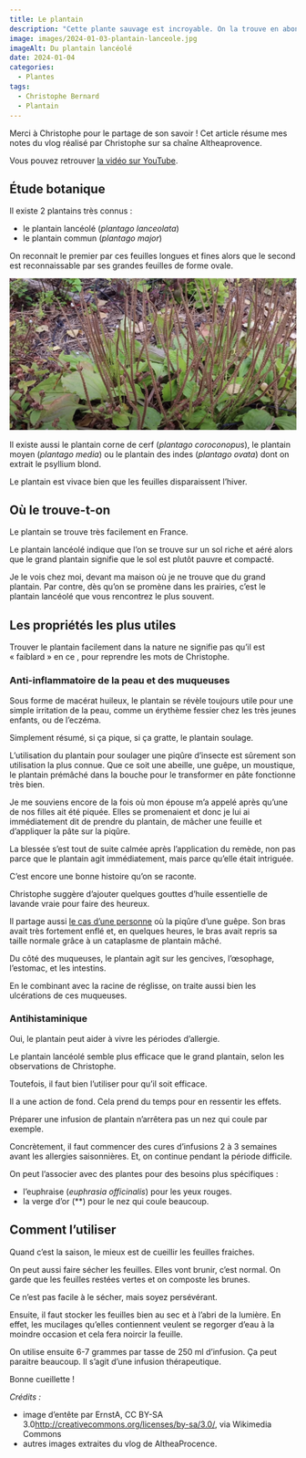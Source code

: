 ```yaml
---
title: Le plantain
description: "Cette plante sauvage est incroyable. On la trouve en abondance et ses propriétés peuvent servir tous les jours, pour les petits “bobos” de la vie. Que ce soit les piqûres d’insectes, les brûlures superficielles, les problèmes de peau, le plantain est un bon allié de votre kit de premier secours."
image: images/2024-01-03-plantain-lanceole.jpg
imageAlt: Du plantain lancéolé
date: 2024-01-04
categories:
  - Plantes
tags:
  - Christophe Bernard
  - Plantain
---
```


Merci à Christophe pour le partage de son savoir !
Cet article résume mes notes du vlog réalisé par Christophe sur sa chaîne Altheaprovence.

<!-- more -->

Vous pouvez retrouver [la vidéo sur YouTube](https://www.youtube.com/watch?v=fpibm9InWOg).

## Étude botanique

Il existe 2 plantains très connus :

- le plantain lancéolé (_plantago lanceolata_)
- le plantain commun (_plantago major_)

On reconnait le premier par ces feuilles longues et fines alors que le second est reconnaissable par ses grandes feuilles de forme ovale.

![Du grand plantain avec des épis de graines](images/du-grand-plantain-avec-des-fleurs-sechees.jpg 'Crédits : image extraite du vlog de AltheaProcence')

Il existe aussi le plantain corne de cerf (_plantago coroconopus_), le plantain moyen (_plantago media_) ou le plantain des indes (_plantago ovata_) dont on extrait le psyllium blond.

Le plantain est vivace bien que les feuilles disparaissent l’hiver.

## Où le trouve-t-on

Le plantain se trouve très facilement en France.

Le plantain lancéolé indique que l’on se trouve sur un sol riche et aéré alors que le grand plantain signifie que le sol est plutôt pauvre et compacté.

Je le vois chez moi, devant ma maison où je ne trouve que du grand plantain. Par contre, dès qu’on se promène dans les prairies, c’est le plantain lancéolé que vous rencontrez le plus souvent.

## Les propriétés les plus utiles

Trouver le plantain facilement dans la nature ne signifie pas qu’il est « faiblard » en ce , pour reprendre les mots de Christophe.

### Anti-inflammatoire de la peau et des muqueuses

Sous forme de macérat huileux, le plantain se révèle toujours utile pour une simple irritation de la peau, comme un érythème fessier chez les très jeunes enfants, ou de l’eczéma.

Simplement résumé, si ça pique, si ça gratte, le plantain soulage.

L’utilisation du plantain pour soulager une piqûre d’insecte est sûrement son utilisation la plus connue. Que ce soit une abeille, une guêpe, un moustique, le plantain prémâché dans la bouche pour le transformer en pâte fonctionne très bien.

Je me souviens encore de la fois où mon épouse m’a appelé après qu’une de nos filles ait été piquée. Elles se promenaient et donc je lui ai immédiatement dit de prendre du plantain, de mâcher une feuille et d’appliquer la pâte sur la piqûre.

La blessée s’est tout de suite calmée après l’application du remède, non pas parce que le plantain agit immédiatement, mais parce qu’elle était intriguée.

C’est encore une bonne histoire qu’on se raconte.

Christophe suggère d’ajouter quelques gouttes d’huile essentielle de lavande vraie pour faire des heureux.

Il partage aussi [le cas d’une personne](https://youtu.be/fpibm9InWOg?si=ORukH7-zy1slSvyA&t=241) où la piqûre d’une guêpe. Son bras avait très fortement enflé et, en quelques heures, le bras avait repris sa taille normale grâce à un cataplasme de plantain mâché.

Du côté des muqueuses, le plantain agit sur les gencives, l’œsophage, l’estomac, et les intestins.

En le combinant avec la racine de réglisse, on traite aussi bien les ulcérations de ces muqueuses.

### Antihistaminique

Oui, le plantain peut aider à vivre les périodes d’allergie.

Le plantain lancéolé semble plus efficace que le grand plantain, selon les observations de Christophe.

Toutefois, il faut bien l’utiliser pour qu’il soit efficace.

Il a une action de fond. Cela prend du temps pour en ressentir les effets.

Préparer une infusion de plantain n’arrêtera pas un nez qui coule par exemple.

Concrètement, il faut commencer des cures d’infusions 2 à 3 semaines avant les allergies saisonnières. Et, on continue pendant la période difficile.

On peut l’associer avec des plantes pour des besoins plus spécifiques :

- l’euphraise (_euphrasia officinalis_) pour les yeux rouges.
- la verge d’or (\*\*) pour le nez qui coule beaucoup.

## Comment l’utiliser

Quand c’est la saison, le mieux est de cueillir les feuilles fraiches.

On peut aussi faire sécher les feuilles. Elles vont brunir, c’est normal. On garde que les feuilles restées vertes et on composte les brunes.

Ce n’est pas facile à le sécher, mais soyez persévérant.

Ensuite, il faut stocker les feuilles bien au sec et à l’abri de la lumière. En effet, les mucilages qu’elles contiennent veulent se regorger d’eau à la moindre occasion et cela fera noircir la feuille.

On utilise ensuite 6-7 grammes par tasse de 250 ml d’infusion. Ça peut paraitre beaucoup. Il s’agit d’une infusion thérapeutique.

Bonne cueillette !

_Crédits :_

- image d’entête par ErnstA, CC BY-SA 3.0<http://creativecommons.org/licenses/by-sa/3.0/>, via Wikimedia Commons
- autres images extraites du vlog de AltheaProcence.
